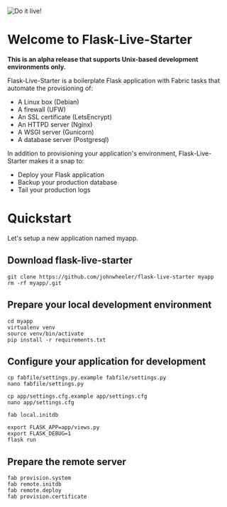 ![Do it live!](http://i.imgur.com/ZtcuB98.jpg)



# Welcome to Flask-Live-Starter

**This is an alpha release that supports Unix-based development environments only.**

Flask-Live-Starter is a boilerplate Flask application with Fabric tasks that automate the provisioning of:

* A Linux box (Debian)
* A firewall (UFW)
* An SSL certificate (LetsEncrypt)
* An HTTPD server (Nginx)
* A WSGI server (Gunicorn)
* A database server (Postgresql)

In addition to provisioning your application's environment, Flask-Live-Starter makes it a snap to:

* Deploy your Flask application
* Backup your production database
* Tail your production logs

# Quickstart

Let's setup a new application named myapp.

## Download flask-live-starter

```
git clone https://github.com/johnwheeler/flask-live-starter myapp
rm -rf myapp/.git
```

## Prepare your local development environment

```
cd myapp
virtualenv venv
source venv/bin/activate
pip install -r requirements.txt
```

## Configure your application for development

```
cp fabfile/settings.py.example fabfile/settings.py
nano fabfile/settings.py

cp app/settings.cfg.example app/settings.cfg
nano app/settings.cfg

fab local.initdb

export FLASK_APP=app/views.py
export FLASK_DEBUG=1
flask run
```

## Prepare the remote server

```
fab provision.system
fab remote.initdb
fab remote.deploy
fab provision.certificate
```
